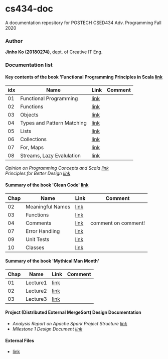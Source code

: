 # cs434-doc
A documentation repository for POSTECH CSED434 Adv. Programming Fall 2020

### Author
**Jinho Ko (20180274)**, dept. of Creative IT Eng. 

### Documentation list

#### Key contents of the book 'Functional Programming Principles in Scala [link](https://courseware.epfl.ch/courses/course-v1:EPFL+progfun1+2018_T1/about)
| idx | Name             | Link | Comment |
|------|------------------|---------|---------|
| 01   | Functional Programming | [link](./functional-programming-principles-in-scala/01-functional-programming.md)        |         |
| 02   | Functions        | [link](./functional-programming-principles-in-scala/02-functions.md)        |         |
| 03   | Objects                  | [link](./functional-programming-principles-in-scala/03-objects.md)        |         |
| 04   | Types and Pattern Matching | [link](./functional-programming-principles-in-scala/04-types-and-pattern-matching.md) |   |
| 05   | Lists | [link](./functional-programming-principles-in-scala/05-lists.md) |
| 06   | Collections | [link](./functional-programming-principles-in-scala/06-collections.md) |
| 07   | For, Maps | [link](./functional-programming-principles-in-scala/07-for-maps.md) |
| 08   | Streams, Lazy Evalulation | [link](./functional-programming-principles-in-scala/08-streams-and-lazy-evaluation.md) |


*Opinion on Programming Concepts and Scala [link](./etc/programming-concepts-and-scala.md)*  
*Principles for Better Design [link](./etc/principles-for-better-design.md)* 

#### Summary of the book 'Clean Code' [link](https://www.amazon.com/Clean-Code-Handbook-Software-Craftsmanship/dp/0132350882)

| Chap | Name             | Link | Comment |
|------|------------------|---------|---------|
| 02   | Meaningful Names | [link](./clean-code/chap02-meaningful_names.md)        |         |
| 03   | Functions        | [link](./clean-code/chap03-functions.md)        |         |
| 04   | Comments                 | [link](./clean-code/chap04-comments.md)        | comment on comment!        |
| 07   | Error Handling         | [link](./clean-code/chap07-error_handling.md)        |        |
| 09   | Unit Tests         | [link](./clean-code/chap09-unit-tests.md)        |        |
| 10   | Classes         | [link](./clean-code/chap10-classes.md)        |        |

#### Summary of the book 'Mythical Man Month'

| Chap | Name             | Link | Comment |
|------|------------------|---------|---------|
| 01   | Lecture1 | [link](./mythical-man-month/lecture1.md)        |         |
| 02   | Lecture2 | [link](./mythical-man-month/lecture2.md)        |         |
| 03   | Lecture3 | [link](./mythical-man-month/lecture3.md)        |         |


#### Project (Distributed External MergeSort) Design Documentation

- *Analysis Report on Apache Spark Project Structure [link](./project/apache-spark-analysis.md)*
- *Milestone 1 Design Document [link](./project/project1.pdf)*

#### External Files
- [link](./external/)
